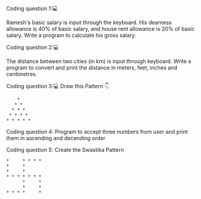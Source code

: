 Coding question 1:💻

Ramesh's basic salary is input through the keyboard. His dearness allowance is 40% of basic salary, and house rent allowance is 20% of basic salary. Write a program to calculate his gross salary.

Coding question 2:💻

The distance between two cities (in km) is input through keyboard. Write a program to convert and print the distance in meters, feet, inches and centimetres.

Coding question 3:💻 Draw this Pattern 👇
```
    *
   * * 
  * * *
 * * * *
* * * * *
```
Coding question 4: 
Program to accept three numbers from user and print them in ascending and decending order<br>

Coding question 5: 
Create the Swastika Pattern
```
*     * * * * 
*     *
*     *
* * * * * * * 
      *     *
      *     *
* * * *     *       
```